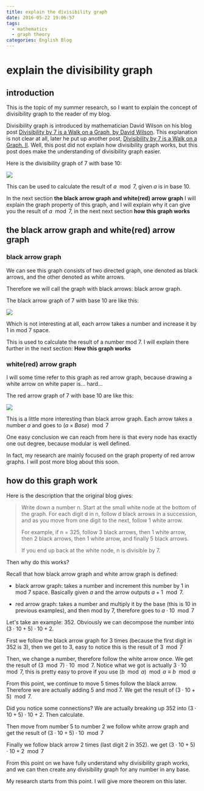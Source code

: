 ```yaml
---
title: explain the divisibility graph
date: 2016-05-22 19:06:57
tags: 
  - mathematics 
  - graph theory
categories: English Blog
---
```


# explain the divisibility graph

## introduction

This is the topic of my summer research, so I want to explain the concept of divisibility graph to the reader of my blog.

Divisibility graph is introduced by mathematician David Wilson on his blog post 
[Divisibility by 7 is a Walk on a Graph, by David Wilson](http://blog.tanyakhovanova.com/2009/08/divisibility-by-7-is-a-walk-on-a-graph-by-david-wilson/).
This explanation is not clear at all, later he put up another post,
[Divisibility by 7 is a Walk on a Graph. II](http://blog.tanyakhovanova.com/2010/08/divisibility-by-7-is-a-walk-on-a-graph-ii-2/).
Well, this post did not explain how divisibility graph works, but this post does make the understanding of divisibility graph easier.

Here is the divisibility graph of 7 with base 10:

![](/images/divisibilty_graph/graph_7_base_10.png)

This can be used to calculate the result of $a \mod 7$, given $a$ is in base 10. 

In the next section **the black arrow graph and white(red) arrow graph** I will explain the graph property of this graph,
and I will explain why it can give you the result of  $a \mod 7$, in the next next section **how this graph works**



## the black arrow graph and white(red) arrow graph

### black arrow graph

We can see this graph consists of two directed graph, one denoted as black arrows, and the other denoted as white arrows.

Therefore we will call the graph with black arrows: black arrow graph.

The black arrow graph of 7 with base 10 are like this:

![](/images/divisibilty_graph/black_arrow_graph_7_base_10.png)

Which is not interesting at all, each arrow takes a number and increase it by 1 in mod 7 space.

This is used to calculate the result of a number mod 7.
I will explain there further in the next section: **How this graph works**


### white(red) arrow graph

I will some time refer to this graph as red arrow graph, because drawing a white arrow on white paper is... hard...

The red arrow graph of 7 with base 10 are like this:

![](/images/divisibilty_graph/red_arrow_graph_7_base_10.png)

This is a little more interesting than black arrow graph.
Each arrow takes a number $a$ and goes to $(a \times Base) \mod 7$ 

One easy conclusion we can reach from here is that every node has exactly one out degree, because modular is well defined.

In fact, my research are mainly focused on the graph property of red arrow graphs. I will post more blog about this soon.

## how do this graph work

Here is the description that the original blog gives:

> Write down a number n. Start at the small white node at the bottom of the graph. For each digit d in n, follow d black arrows in a succession, and as you move from one digit to the next, follow 1 white arrow.
> 
> For example, if n = 325, follow 3 black arrows, then 1 white arrow, then 2 black arrows, then 1 white arrow, and finally 5 black arrows.
> 
> If you end up back at the white node, n is divisible by 7. 

Then why do this works?

Recall that how black arrow graph and white arrow graph is defined:

  * black arrow graph: takes a number and increment this number by 1 in mod 7 space.
    Basically given $a$ and the arrow outputs $a + 1 \mod 7$.

  * red arrow graph: takes a number and multiply it by the base (this is 10 in previous examples), and then mod by 7, therefore goes to $a \cdot 10 \mod 7$

Let's take an example: 352. Obviously we can decompose the number into $(3 \cdot 10+5) \cdot 10+2$.

First we follow the black arrow graph for 3 times (because the first digit in 352 is 3),
then we get to 3, easy to notice this is the result of $3 \mod 7$

Then, we change a number, therefore follow the white arrow once.
We get the result of $(3 \mod 7) \cdot 10 \mod 7$.
Notice what we got is actually $3 \cdot 10 \mod 7$, this is pretty easy to prove if you use $(b \mod a) \mod a \equiv b \mod a$

From this point, we continue to move 5 times follow the black arrow.
Therefore we are actually adding 5 and mod 7.
We get the result of $(3 \cdot 10 + 5) \mod 7$.

Did you notice some connections?
We are actually breaking up 352 into  $(3 \cdot 10+5) \cdot 10+2$. Then calculate.

Then move from number 5 to number 2 we follow white arrow graph and get the result of 
$(3 \cdot 10+5) \cdot 10 \mod 7$

Finally we follow black arrow 2 times (last digit 2 in 352). 
we get $(3 \cdot 10+5) \cdot 10 + 2 \mod 7$

From this point on we have fully understand why divisibility graph works,
and we can then create any divisibility graph for any number in any base.

My research starts from this point. I will give more theorem on this later.
